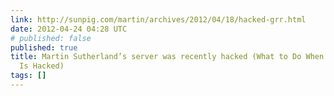 ```yaml
---
link: http://sunpig.com/martin/archives/2012/04/18/hacked-grr.html
date: 2012-04-24 04:28 UTC
# published: false
published: true
title: Martin Sutherland’s server was recently hacked (What to Do When Your Website
  Is Hacked)
tags: []
---
```



